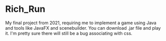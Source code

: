 # Rich_Run
My final project from 2021, requiring me to implement a game using Java and tools like JavaFX and scenebuilder. You can download .jar file and play it. I'm pretty sure there will still be a bug associating with css.
